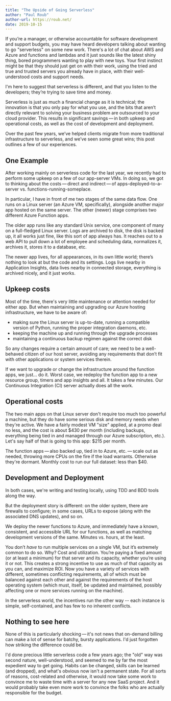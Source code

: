 ```yaml
---
title: "The Upside of Going Serverless"
author: "Paul Roub"
author-url: https://roub.net/
date: 2019-10-15
---
```


If you’re a manager, or otherwise accountable for software development and support budgets, you may have heard developers talking about wanting to go "serverless" on some new work. There's a lot of chat about AWS and Azure and functions and lambdas and it just sounds like the latest shiny thing, bored programmers wanting to play with new toys. Your first instinct might be that they should just get on with their work, using the tried and true and trusted servers you already have in place, with their well-understood costs and support needs.

I'm here to suggest that serverless is different, and that you listen to the developers; they’re trying to save time and money.

Serverless is just as much a financial change as it is technical;  the innovation is that you only pay for what you use, and the bits that aren’t directly relevant to solving your business problem are outsourced to your cloud provider.  This results in significant savings — in both upkeep and operational costs, as well as the cost of development and deployment.

Over the past few years, we’ve helped clients migrate from more traditional infrastructure to serverless, and we’ve seen some great wins; this post outlines a few of our experiences.


## One Example

After working mainly on serverless code for the last year, we recently had to perform some upkeep on a few of our app-server VMs. In doing so, we got to thinking about the costs — direct and indirect — of apps-deployed-to-a-server vs. functions-running-someplace.

In particular, I have in front of me two stages of the same data flow. One runs on a Linux server (an Azure VM, specifically), alongside another major app hosted on the same server. The other (newer) stage comprises two different Azure Function apps.

The older app runs like any standard Unix service, one component of many on a full-fledged Linux server. Logs are archived to disk, the disk is backed up, it all works just fine, like this sort of app always has. It reaches out to a web API to pull down a lot of employee and scheduling data, normalizes it, archives it, stores it to a database, etc.

The newer app lives, for all appearances, in its own little world; there’s nothing to look at but the code and its settings. Logs live nearby in Application Insights, data lives nearby in connected storage, everything is archived nicely, and it just works.


## Upkeep costs

Most of the time, there's very little maintenance or attention needed for either app. But when maintaining and upgrading our Azure hosting infrastructure, we have to be aware of:



*   making sure the Linux server is up-to-date, running a compatible version of Python, running the proper integration daemons, etc.
*   keeping the machine up and running through the upgrade processes
*   maintaining a continuous backup regimen against the correct disk

So any changes require a certain amount of care; we need to be a well-behaved citizen of our host server, avoiding any requirements that don’t fit with other applications or system services therein.

If we want to upgrade or change the infrastructure around the function apps, we just... do it. Worst case, we redeploy the function app to a new resource group, timers and app insights and all. It takes a few minutes. Our Continuous Integration (CI) server actually does all the work.


## Operational costs

The two main apps on that Linux server don't require too much too powerful a machine, but they do have some serious disk and memory needs when they're active. We have a fairly modest VM "size" applied, at a promo deal no less, and the cost is about $430 per month (including backups, everything being tied in and managed through our Azure subscription, etc.). Let's say half of that is going to this app: $215 per month.

The function apps — also backed up, tied in to Azure, etc. — scale out as needed, throwing more CPUs on the fire if the load warrants. Otherwise they're dormant. Monthly cost to run our full dataset: less than $40.


## Development and Deployment

In both cases, we're writing and testing locally, using TDD and BDD tools along the way.

But the deployment story is different: on the older system, there are firewalls to configure; in some cases, URLs to expose (along with the associated DNS updates), and so on.

We deploy the newer functions to Azure, and immediately have a known, consistent, and accessible URL for our functions, as well as matching development versions of the same. Minutes vs. hours, at the least.

You don’t _have_ to run multiple services on a single VM, but it’s extremely common to do so. Why? Cost and utilization. You’re paying a fixed amount (or at least a minimum) for that server and its capacity, whether you’re using it or not. This creates a strong incentive to use as much of that capacity as you can, and maximize ROI. Now you have a variety of services with different, sometimes conflicting requirements, all of which must be balanced against each other and against the requirements of the host operating system (which must, itself, be updated and maintained, possibly affecting one or more services running on the machine).

In the serverless world, the incentives run the other way -- each instance is simple, self-contained, and has few to no inherent conflicts.


## Nothing to see here

None of this is particularly shocking — it's not news that on-demand billing can make a lot of sense for batchy, bursty applications. I'd just forgotten how striking the difference could be.

I'd done precious little serverless code a few years ago; the "old" way was second nature, well-understood, and seemed to me by far the most expedient way to get going. Habits can be changed, skills can be learned (and dropped), and what's obvious now isn't a permanent state. For all sorts of reasons, cost-related and otherwise, it would now take some work to convince me to waste time with a server for any new SaaS project. And it would probably take even more work to convince the folks who are actually responsible for the budget.
